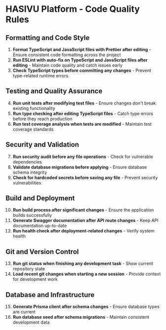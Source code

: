 # HASIVU Platform - Code Quality Rules

## Formatting and Code Style

1. **Format TypeScript and JavaScript files with Prettier after editing** - Ensure consistent code formatting across the project
2. **Run ESLint with auto-fix on TypeScript and JavaScript files after editing** - Maintain code quality and catch issues early
3. **Check TypeScript types before committing any changes** - Prevent type-related runtime errors

## Testing and Quality Assurance

4. **Run unit tests after modifying test files** - Ensure changes don't break existing functionality
5. **Run type checking after editing TypeScript files** - Catch type errors before they reach production
6. **Run test coverage analysis when tests are modified** - Maintain test coverage standards

## Security and Validation

7. **Run security audit before any file operations** - Check for vulnerable dependencies
8. **Validate database migrations before applying** - Ensure database schema integrity
9. **Check for hardcoded secrets before saving any file** - Prevent security vulnerabilities

## Build and Deployment

10. **Run build process after significant changes** - Ensure the application builds successfully
11. **Generate Swagger documentation after API route changes** - Keep API documentation up-to-date
12. **Run health check after deployment-related changes** - Verify system health

## Git and Version Control

13. **Run git status when finishing any development task** - Show current repository state
14. **Load recent git changes when starting a new session** - Provide context for development work

## Database and Infrastructure

15. **Generate Prisma client after schema changes** - Ensure database types are current
16. **Run database seed after schema migrations** - Maintain consistent development data
